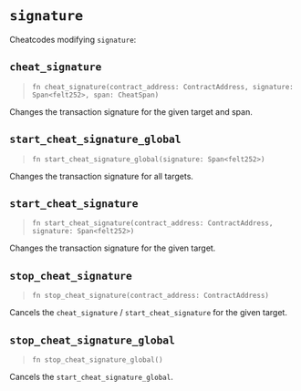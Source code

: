 # `signature`

Cheatcodes modifying `signature`:

## `cheat_signature`
> `fn cheat_signature(contract_address: ContractAddress, signature: Span<felt252>, span: CheatSpan)`

Changes the transaction signature for the given target and span.

## `start_cheat_signature_global`
> `fn start_cheat_signature_global(signature: Span<felt252>)`

Changes the transaction signature for all targets.

## `start_cheat_signature`
> `fn start_cheat_signature(contract_address: ContractAddress, signature: Span<felt252>)`

Changes the transaction signature for the given target.

## `stop_cheat_signature`
> `fn stop_cheat_signature(contract_address: ContractAddress)`

Cancels the `cheat_signature` / `start_cheat_signature` for the given target.

## `stop_cheat_signature_global`
> `fn stop_cheat_signature_global()`

Cancels the `start_cheat_signature_global`.
